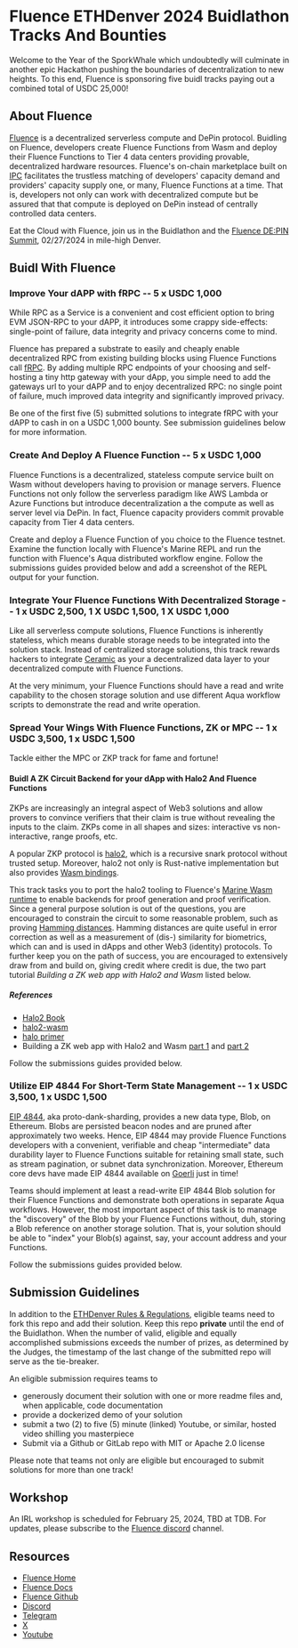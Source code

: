 # Fluence ETHDenver 2024 Buidlathon Tracks And Bounties

Welcome to the Year of the SporkWhale which undoubtedly will culminate in another epic Hackathon pushing the boundaries of decentralization to new heights. To this end, Fluence is sponsoring 
five buidl tracks paying out a combined total of USDC 25,000!

## About Fluence

[Fluence](https://fluence.network/) is a decentralized serverless compute and DePin protocol. Buidling on Fluence, developers create Fluence Functions from Wasm and deploy their Fluence Functions to Tier 4 data centers providing provable, decentralized hardware resources. Fluence's on-chain marketplace built on [IPC](https://www.ipc.space/) facilitates the trustless matching of developers' capacity demand and providers' capacity supply one, or many, Fluence Functions at a time. That is, developers not only can work with decentralized compute but be assured that that compute is deployed on DePin instead of centrally controlled data centers. 

Eat the Cloud with Fluence, join us in the Buidlathon and the [Fluence DE:PIN Summit](), 02/27/2024 in mile-high Denver.


## Buidl With Fluence

### Improve Your dAPP with fRPC -- 5 x USDC 1,000

While RPC as a Service is a convenient and cost efficient option to bring EVM JSON-RPC to your dAPP, it introduces some crappy side-effects: single-point of failure, data integrity and privacy concerns come to mind.

Fluence has prepared a substrate to easily and cheaply enable decentralized RPC from existing building blocks using Fluence Functions call [fRPC](https://github.com/fluencelabs/fRPC-Substrate). By adding multiple RPC endpoints of your choosing and self-hosting a tiny http gateway with your dApp, you simple need to add the gateways url to your dAPP and to enjoy decentralized RPC: no single point of failure, much improved data integrity and significantly improved privacy.

Be one of the first five (5) submitted solutions to integrate fRPC with your dAPP to cash in on a USDC 1,000 bounty. See submission guidelines below for more information.

### Create And Deploy A Fluence Function -- 5 x USDC 1,000

Fluence Functions is a decentralized, stateless compute service built on Wasm without developers having to provision or manage servers. Fluence Functions not only follow the serverless paradigm like AWS Lambda or Azure Functions but introduce decentralization a the compute as well as server level via DePin. In fact, Fluence capacity providers commit provable capacity from Tier 4 data centers.

Create and deploy a Fluence Function of you choice to the Fluence testnet. Examine the function locally with Fluence's Marine REPL and run the function with Fluence's Aqua distributed workflow engine. Follow the submissions guides provided below and add a screenshot of the REPL output for your function.

### Integrate Your Fluence Functions With Decentralized Storage -- 1 x USDC 2,500, 1 X USDC 1,500, 1 X USDC 1,000

Like all serverless compute solutions, Fluence Functions is inherently stateless, which means durable storage needs to be integrated into the solution stack. Instead of centralized storage solutions, this track rewards hackers to integrate [Ceramic](https://ceramic.network/) as your a decentralized data layer to your decentralized compute with Fluence Functions.

At the very minimum, your Fluence Functions should have a read and write capability to the chosen storage solution and use different Aqua workflow scripts to demonstrate the read and write operation. 

### Spread Your Wings With Fluence Functions, ZK or MPC  -- 1 x USDC 3,500, 1 x USDC 1,500

Tackle either the MPC or ZKP track for fame and fortune!

#### Buidl A ZK Circuit Backend for your dApp with Halo2 And Fluence Functions

ZKPs are increasingly an integral aspect of Web3 solutions and allow provers to convince verifiers that their claim is true without revealing the inputs to the claim. ZKPs come in all shapes and sizes: interactive vs non-interactive, range proofs, etc.

A popular ZKP protocol is [halo2](https://github.com/zcash/halo2), which is a recursive snark protocol without trusted setup. Moreover, halo2 not only is Rust-native implementation but also provides [Wasm bindings](https://crates.io/crates/halo2-wasm).

This track tasks you to port the halo2 tooling to Fluence's [Marine Wasm runtime]() to enable backends for proof generation and proof verification. Since a general purpose solution is out of the questions, you are encouraged to constrain the circuit to some reasonable problem, such as proving [Hamming distances](https://en.wikipedia.org/wiki/Hamming_distance). Hamming distances are quite useful in error correction as well as a measurement of (dis-) similarity for biometrics, which can and is used in dApps and other Web3 (identity) protocols. To further keep you on the path of success, you are encouraged to extensively draw from and build on, giving credit where credit is due, the two part tutorial *Building a ZK web app with Halo2 and Wasm* listed below.

##### References

* [Halo2 Book](https://zcash.github.io/halo2/user/simple-example.html)
* [halo2-wasm](https://crates.io/crates/halo2-wasm)
* [halo primer](https://medium.com/@ola_zkzkvm/halo-principle-explained-fa5a2e2767cd)
* Building a ZK web app with Halo2 and Wasm [part 1](https://medium.com/@yujiangtham/lets-dissect-a-zksnark-part-1-a82fc092f58a) and [part 2](https://medium.com/@yujiangtham/building-a-zero-knowledge-web-app-with-halo-2-and-wasm-part-2-379477444dc3)


Follow the submissions guides provided below.

### Utilize EIP 4844 For Short-Term State Management -- 1 x USDC 3,500, 1 x USDC 1,500

[EIP 4844](https://www.eip4844.com/), aka proto-dank-sharding, provides a new data type, Blob, on Ethereum. Blobs are persisted beacon nodes and are pruned after approximately two weeks. Hence, EIP 4844 may provide Fluence Functions developers with a convenient, verifiable and cheap "intermediate" data durability layer to Fluence Functions suitable for retaining small state, such as stream pagination, or subnet data synchronization. Moreover, Ethereum core devs have made EIP 4844 available on [Goerli](https://www.theblock.co/post/273050/ethereum-dencun-goerli-proto-danksharding) just in time!

Teams should implement at least a read-write EIP 4844 Blob solution for their Fluence Functions and demonstrate both operations in separate Aqua workflows. However, the most important aspect of this task is to manage the "discovery" of the Blob by your Fluence Functions without, duh, storing a Blob reference on another storage solution. That is, your solution should be able to "index" your Blob(s) against, say, your account address and your Functions.

Follow the submissions guides provided below.

## Submission Guidelines

In addition to the [ETHDenver Rules & Regulations](), eligible teams need to fork this repo and add their solution. Keep this repo **private** until the end of the Buidlathon. When the number of valid, eligible and equally accomplished submissions exceeds the number of prizes, as determined by the Judges, the timestamp of the last change of the submitted repo will serve as the tie-breaker.

An eligible submission requires teams to 

* generously document their solution with one or more readme files and, when applicable, code documentation
* provide a dockerized demo of your solution
* submit a two (2) to five (5) minute (linked) Youtube, or similar, hosted video shilling you masterpiece
* Submit via a Github or GitLab repo with MIT or Apache 2.0 license

Please note that teams not only are eligible but encouraged to submit solutions for more than one track!

## Workshop

An IRL workshop is scheduled for February 25, 2024, TBD at TDB. For updates, please subscribe to the [Fluence discord](https://fluence.chat/) channel.

## Resources

* [Fluence Home](https://fluence.network/)
* [Fluence Docs](https://fluence.dev)
* [Fluence Github](https://github.com/fluencelabs)
* [Discord](https://fluence.chat/)
* [Telegram](https://t.me/fluence_project)
* [X](https://twitter.com/fluence_project)
* [Youtube](https://www.youtube.com/channel/UC3b5eFyKRFlEMwSJ1BTjpbw)